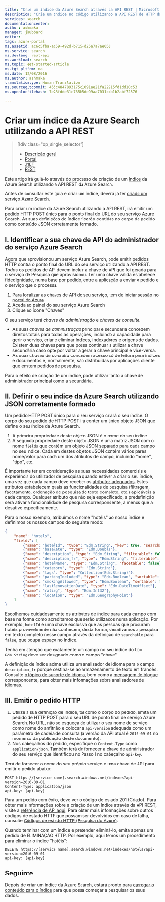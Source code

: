 ```yaml
---
title: "Crie um índice da Azure Search através da API REST | Microsoft Docs"
description: "Crie um índice no código utilizando a API REST de HTTP da Azure Search."
services: search
documentationcenter: 
author: ashmaka
manager: jhubbard
editor: 
tags: azure-portal
ms.assetid: ac6c5fba-ad59-492d-b715-d25a7a7ae051
ms.service: search
ms.devlang: rest-api
ms.workload: search
ms.topic: get-started-article
ms.tgt_pltfrm: na
ms.date: 12/08/2016
ms.author: ashmaka
translationtype: Human Translation
ms.sourcegitcommit: 455c4847893175c1091ae21fa22215fd1dd10c53
ms.openlocfilehash: 7e28fdde31c735b5de99aa7031ceb1b2abf72576

---
```

# <a name="create-an-azure-search-index-using-the-rest-api"></a>Criar um índice da Azure Search utilizando a API REST
> [!div class="op_single_selector"]
>
> * [Descrição geral](search-what-is-an-index.md)
> * [Portal](search-create-index-portal.md)
> * [.NET](search-create-index-dotnet.md)
> * [REST](search-create-index-rest-api.md)
>
>

Este artigo irá guiá-lo através do processo de criação de um [índice](https://docs.microsoft.com/rest/api/searchservice/Create-Index) da Azure Search utilizando a API REST da Azure Search.

Antes de consultar este guia e criar um índice, deverá já ter [criado um serviço Azure Search](search-create-service-portal.md).

Para criar um índice da Azure Search utilizando a API REST, irá emitir um pedido HTTP POST único para o ponto final do URL do seu serviço Azure Search. As suas definições de índice ficarão contidas no corpo do pedido como conteúdo JSON corretamente formado.

## <a name="i-identify-your-azure-search-services-admin-api-key"></a>I. Identificar a sua chave de API do administrador do serviço Azure Search
Agora que aprovisionou um serviço Azure Search, pode emitir pedidos HTTP contra o ponto final do URL do seu serviço utilizando a API REST. *Todos* os pedidos de API devem incluir a chave de API que foi gerada para o serviço de Pesquisa que aprovisionou. Ter uma chave válida estabelece fidedignidade, numa base por pedido, entre a aplicação a enviar o pedido e o serviço que o processa.

1. Para localizar as chaves de API do seu serviço, tem de iniciar sessão no [portal do Azure](https://portal.azure.com/)
2. Aceda ao painel do seu serviço Azure Search
3. Clique no ícone "Chaves"

O seu serviço terá *chaves de administração* e *chaves de consulta*.

* As suas *chaves de administração* principal e secundária concedem direitos totais para todas as operações, incluindo a capacidade para gerir o serviço, criar e eliminar índices, indexadores e origens de dados. Existem duas chaves para que possa continuar a utilizar a chave secundária caso opte por voltar a gerar a chave principal e vice-versa.
* As suas *chaves de consulta* concedem acesso só de leitura para índices e documentos e, normalmente, são distribuídas por aplicações cliente que emitem pedidos de pesquisa.

Para o efeito de criação de um índice, pode utilizar tanto a chave de administrador principal como a secundária.

## <a name="ii-define-your-azure-search-index-using-well-formed-json"></a>II. Definir o seu índice da Azure Search utilizando JSON corretamente formado
Um pedido HTTP POST único para o seu serviço criará o seu índice. O corpo do seu pedido de HTTP POST irá conter um único objeto JSON que define o seu índice da Azure Search.

1. A primeira propriedade deste objeto JSON é o nome do seu índice.
2. A segunda propriedade deste objeto JSON é uma matriz JSON com o nome `fields` que contém um objeto JSON separado para cada campo no seu índice. Cada um destes objetos JSON contém vários pares nome/valor para cada um dos atributos de campo, incluindo "nome", "tipo", etc.

É importante ter em consideração as suas necessidades comerciais e experiência do utilizador de pesquisa quando estiver a criar o seu índice, uma vez que cada campo deve receber os [atributos adequados](https://docs.microsoft.com/rest/api/searchservice/Create-Index). Estes atributos estabelecem quais as funcionalidades de pesquisa (filtragem, facetamento, ordenação de pesquisa de texto completo, etc.) aplicáveis a cada campo. Qualquer atributo que não seja especificado, a predefinição será ativar a funcionalidade de pesquisa correspondente, a menos que a desative especificamente.

Para o nosso exemplo, atribuímos o nome "hotéis" ao nosso índice e definimos os nossos campos do seguinte modo:

```JSON
{
    "name": "hotels",  
    "fields": [
        {"name": "hotelId", "type": "Edm.String", "key": true, "searchable": false, "sortable": false, "facetable": false},
        {"name": "baseRate", "type": "Edm.Double"},
        {"name": "description", "type": "Edm.String", "filterable": false, "sortable": false, "facetable": false},
        {"name": "description_fr", "type": "Edm.String", "filterable": false, "sortable": false, "facetable": false, "analyzer": "fr.lucene"},
        {"name": "hotelName", "type": "Edm.String", "facetable": false},
        {"name": "category", "type": "Edm.String"},
        {"name": "tags", "type": "Collection(Edm.String)"},
        {"name": "parkingIncluded", "type": "Edm.Boolean", "sortable": false},
        {"name": "smokingAllowed", "type": "Edm.Boolean", "sortable": false},
        {"name": "lastRenovationDate", "type": "Edm.DateTimeOffset"},
        {"name": "rating", "type": "Edm.Int32"},
        {"name": "location", "type": "Edm.GeographyPoint"}
    ]
}
```

Escolhemos cuidadosamente os atributos de índice para cada campo com base na forma como acreditamos que serão utilizados numa aplicação. Por exemplo, `hotelId` é uma chave exclusiva que as pessoas que procuram hotéis provavelmente não conhecem, desta forma, desativamos a pesquisa em texto completo nesse campo através da definição de `searchable` para `false`, que poupa espaço no índice.

Tenha em atenção que exatamente um campo no seu índice do tipo `Edm.String` deve ser designado como o campo "chave".

A definição de índice acima utiliza um analisador de idioma para o campo `description_fr` porque destina-se ao armazenamento de texto em francês. Consulte [o tópico de suporte de idioma](https://docs.microsoft.com/rest/api/searchservice/Language-support), bem como a [mensagem de blogue](https://azure.microsoft.com/blog/language-support-in-azure-search/) correspondente, para obter mais informações sobre analisadores de idiomas.

## <a name="iii-issue-the-http-request"></a>III. Emitir o pedido HTTP
1. Utilize a sua definição de índice, tal como o corpo do pedido, emita um pedido de HTTP POST para o seu URL de ponto final de serviço Azure Search. No URL, não se esqueça de utilizar o seu nome de serviço como nome do anfitrião e colocar a `api-version` adequada como um parâmetro de cadeia de consulta (a versão da API atual é `2016-09-01` no momento da publicação deste documento).
2. Nos cabeçalhos do pedido, especifique o `Content-Type` como `application/json`. Também terá de fornecer a chave de administrador do seu serviço que identificou no Passo I no cabeçalho `api-key`.

Terá de fornecer o nome do seu próprio serviço e uma chave de API para emitir o pedido abaixo:

    POST https://[service name].search.windows.net/indexes?api-version=2016-09-01
    Content-Type: application/json
    api-key: [api-key]


Para um pedido com êxito, deve ver o código de estado 201 (Criado). Para obter mais informações sobre a criação de um índice através da API REST, visite a [referência de API aqui](https://docs.microsoft.com/rest/api/searchservice/Create-Index). Para obter mais informações sobre outros códigos de estado HTTP que possam ser devolvidos em caso de falha, consulte [Códigos de estado HTTP (Pesquisa do Azure)](https://docs.microsoft.com/rest/api/searchservice/HTTP-status-codes).

Quando terminar com um índice e pretender eliminá-lo, emita apenas um pedido de ELIMINAÇÃO HTTP. Por exemplo, aqui temos um procedimento para eliminar o índice "hotéis":

    DELETE https://[service name].search.windows.net/indexes/hotels?api-version=2016-09-01
    api-key: [api-key]


## <a name="next"></a>Seguinte
Depois de criar um índice da Azure Search, estará pronto para [carregar o conteúdo para o índice](search-what-is-data-import.md) para que possa começar a pesquisar os seus dados.



<!--HONumber=Dec16_HO2-->


